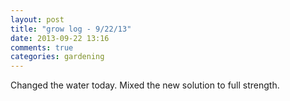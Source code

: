 ```yaml
---
layout: post
title: "grow log - 9/22/13"
date: 2013-09-22 13:16
comments: true
categories: gardening
---
```


Changed the water today.  Mixed the new solution to full strength.
